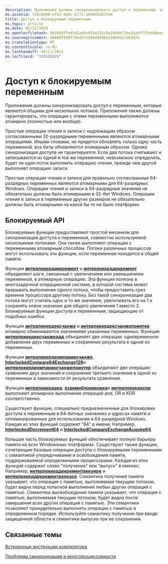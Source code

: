 ```yaml
---
description: Приложения должны синхронизировать доступ к переменным, которые являются общими для нескольких потоков.
ms.assetid: 729c0e68-ef52-4d6c-b771-a89043a937e6
title: Доступ к блокируемым переменным
ms.topic: article
ms.date: 05/31/2018
ms.openlocfilehash: 9b298dffe45d1a0de655e225c8a240dd72be15a0fff7e4d6eac25ebb0a1130ad
ms.sourcegitcommit: e6600f550f79bddfe58bd4696ac50dd52cb03d7e
ms.translationtype: MT
ms.contentlocale: ru-RU
ms.lasthandoff: 08/11/2021
ms.locfileid: "120126324"
---
```

# <a name="interlocked-variable-access"></a>Доступ к блокируемым переменным

Приложения должны синхронизировать доступ к переменным, которые являются общими для нескольких потоков. Приложения также должны гарантировать, что операции с этими переменными выполняются атомарно (полностью или вообще).

Простые операции чтения и записи с надлежащим образом согласованными 32-разрядными переменными являются атомарными операциями. Иными словами, не придется обновлять только одну часть переменной. все биты обновляются атомарным образом. Однако синхронизация доступа не гарантируется. Если два потока считывают и записываются из одной и той же переменной, невозможно определить, будет ли один поток выполнять операцию чтения, прежде чем другой выполняет операцию записи.

Простые операции чтения и записи для правильно согласованных 64-разрядных переменных являются атомарными для 64-разрядных Windows. Операции чтения и записи в 64-разрядные значения не обязательно должны быть атомарными в 32-бит Windows. Операции чтения и записи в переменные других размеров не обязательно должны быть атомарными на какой бы то ни было платформе.

## <a name="the-interlocked-api"></a>Блокируемый API

Блокируемые функции предоставляют простой механизм для синхронизации доступа к переменной, совместно используемой несколькими потоками. Они также выполняют операции с переменными атомарным способом. Потоки различных процессов могут использовать эти функции, если переменная находится в общей памяти.

Функции [**интерлоккединкремент**](/windows/win32/api/winnt/nf-winnt-interlockedincrement) и [**интерлоккеддекремент**](/windows/win32/api/winnt/nf-winnt-interlockeddecrement) объединяют шаги, связанные с увеличением или уменьшением переменной, в атомарную операцию. Эта функция полезна в многозадачной операционной системе, в которой система может прерывать выполнение одного потока, чтобы предоставить срез времени процессора другому потоку. Без такой синхронизации два потока могут считать одно и то же значение, увеличивать его на 1 и сохранять новое значение для общего увеличения 1 вместо 2. Блокируемые функции доступа к переменным, защищающие от подобных ошибок.

Функции [**интерлоккедексчанже**](/windows/win32/api/winnt/nf-winnt-interlockedexchange) и [**интерлоккедексчанжепоинтер**](/windows/win32/api/winnt/nf-winnt-interlockedexchangepointer) атомарно обмениваются значениями указанных переменных. Функция [**интерлоккедексчанжеадд**](/windows/win32/api/winnt/nf-winnt-interlockedexchangeadd) объединяет две операции: одновременное добавление двух переменных и сохранение результата в одной из переменных.

Функции [**интерлоккедкомпариксчанже**](/windows/win32/api/winnt/nf-winnt-interlockedcompareexchange), [**InterlockedCompare64Exchange128**](/previous-versions/windows/desktop/legacy/ms683553(v=vs.85))и [**интерлоккедкомпариксчанжепоинтер**](/windows/win32/api/winnt/nf-winnt-interlockedcompareexchangepointer) объединяют две операции: сравнение двух значений и сохранение третьего значения в одной из переменных в зависимости от результата сравнения.

Функции [**интерлоккеданд**](/windows/win32/api/winnt/nf-winnt-interlockedand), [**взаимоблокировки**](/windows/win32/api/winnt/nf-winnt-interlockedor)и [**интерлоккедксор**](/windows/win32/api/winnt/nf-winnt-interlockedxor) выполняют атомарное выполнение операций and, OR и XOR соответственно.

Существуют функции, специально предназначенные для блокировки доступа к переменным в 64-битных значениях и адресах памяти и оптимизированные для использования в 64-разрядной Windows. Каждая из этих функций содержит "64" в имени; Например, [**InterlockedDecrement64**](/windows/win32/api/winnt/nf-winnt-interlockeddecrement64) и [**InterlockedCompareExchangeAcquire64**](/previous-versions/windows/desktop/legacy/ms683566(v=vs.85)).

большая часть блокируемых функций обеспечивает полную барьеры памяти на всех Windowsных платформах. Существуют также функции, сочетающие базовые операции доступа с блокируемыми переменными с семантикой упорядочивания и освобождения памяти, поддерживаемой определенными процессорами. Каждая из этих функций содержит слово "получение" или "выпуск" в именах; Например, [**интерлоккеддекрементаккуире**](/previous-versions/windows/desktop/legacy/ms683583(v=vs.85)) и [**интерлоккеддекрементрелеасе**](/previous-versions/windows/desktop/legacy/ms683586(v=vs.85)). Семантика получения памяти указывает, что операция с памятью, выполняемая текущим потоком, будет видна перед попыткой выполнения любых других операций с памятью. Семантика высвобождения памяти указывает, что операция с памятью, выполняемая текущим потоком, будет видна после завершения всех других операций с памятью. Эти семантики позволяют принудительно выполнять операции с памятью в определенном порядке. Используйте семантику получения при вводе защищенной области и семантики выпуска при ее сохранении.

## <a name="related-topics"></a>Связанные темы

<dl> <dt>

[Встроенные инструкции компилятора](/cpp/intrinsics/compiler-intrinsics?view=vs-2019)
</dt> <dt>

[Проблемы синхронизации и многопроцессорности](synchronization-and-multiprocessor-issues.md)
</dt> </dl>

 

 
